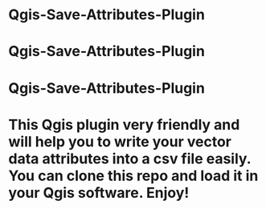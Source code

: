 # Qgis-Save-Attributes-Plugin
# Qgis-Save-Attributes-Plugin
# Qgis-Save-Attributes-Plugin
# This Qgis plugin very friendly and will help you to write your vector data attributes into a csv file easily. You can clone this repo and load it in your Qgis software. Enjoy!
